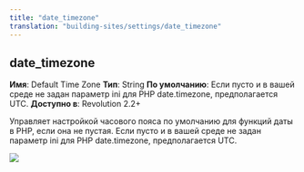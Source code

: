 ```yaml
---
title: "date_timezone"
translation: "building-sites/settings/date_timezone"
---
```


## date\_timezone

**Имя**: Default Time Zone
**Тип**: String
**По умолчанию**: Если пусто и в вашей среде не задан параметр ini для PHP date.timezone, предполагается UTC.
**Доступно в**: Revolution 2.2+

Управляет настройкой часового пояса по умолчанию для функций даты в PHP, если она не пустая. Если пусто и в вашей среде не задан параметр ini для PHP date.timezone, предполагается UTC.

![](/2.x/en/building-sites/settings/modx-date-timezone-default.png)
